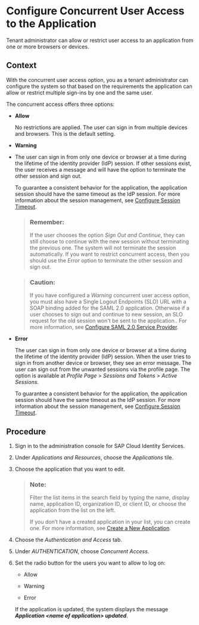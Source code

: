 <!-- loio80ead1a7d3cd4e298b0d32295a11889d -->

# Configure Concurrent User Access to the Application

Tenant administrator can allow or restrict user access to an application from one or more browsers or devices.



## Context

With the concurrent user access option, you as a tenant administrator can configure the system so that based on the requirements the application can allow or restrict multiple sign-ins by one and the same user.

The concurrent access offers three options:

-   **Allow**

    No restrictions are applied. The user can sign in from multiple devices and browsers. This is the default setting.

-   **Warning**
-   The user can sign in from only one device or browser at a time during the lifetime of the identity provider \(IdP\) session. If other sessions exist, the user receives a message and will have the option to terminate the other session and sign out.

    To guarantee a consistent behavior for the application, the application session should have the same timeout as the IdP session. For more information about the session management, see [Configure Session Timeout](configure-session-timeout-5ca23e4.md).

    > ### Remember:  
    > If the user chooses the option *Sign Out and Continue*, they can still choose to continue with the new session without terminating the previous one. The system will not terminate the session automatically. If you want to restrict concurrent access, then you should use the *Error* option to terminate the other session and sign out.

    > ### Caution:  
    > If you have configured a *Warning* concurrent user access option, you must also have a Single Logout Endpoints \(SLO\) URL with a SOAP binding added for the SAML 2.0 application. Otherwise if a user chooses to sign out and continue to new session, an SLO request for the old session won't be sent to the application.. For more information, see [Configure SAML 2.0 Service Provider](configure-saml-2-0-service-provider-51f1f75.md).

-   **Error**

    The user can sign in from only one device or browser at a time during the lifetime of the identity provider \(IdP\) session. When the user tries to sign in from another device or browser, they see an error message. The user can sign out from the unwanted sessions via the profile page. The option is available at *Profile Page* \> *Sessions and Tokens* \> *Active Sessions*.

    To guarantee a consistent behavior for the application, the application session should have the same timeout as the IdP session. For more information about the session management, see [Configure Session Timeout](configure-session-timeout-5ca23e4.md).




## Procedure

1.  Sign in to the administration console for SAP Cloud Identity Services.

2.  Under *Applications and Resources*, choose the *Applications* tile.

3.  Choose the application that you want to edit.

    > ### Note:  
    > Filter the list items in the search field by typing the name, display name, application ID, organization ID, or client ID, or choose the application from the list on the left.
    > 
    > If you don’t have a created application in your list, you can create one. For more information, see [Create a New Application](create-a-new-application-0d4b255.md).

4.  Choose the *Authentication and Access* tab.

5.  Under *AUTHENTICATION*, choose *Concurrent Access*.

6.  Set the radio button for the users you want to allow to log on:

    -   Allow

    -   Warning

    -   Error

    If the application is updated, the system displays the message ***Application <name of application\> updated***.


